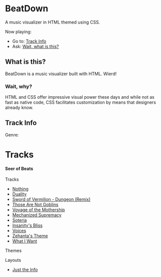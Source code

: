 # BeatDown
A music visualizer in HTML themed using CSS.

Now playing: <!-- {$gd_track_title} -->

- Go to: [Track Info](#track-info)
- Ask: [Wait, what is this?](#what-is-this)

## What is this?
BeatDown is a music visualizer built with HTML. Wierd!

### Wait, why?
HTML and CSS offer impressive visual power these days and while not as fast as native code, CSS facilitates customization by means that designers already know.

## Track Info
<!-- {$gd_track_title} --> <!-- {$gd_track_user} -->

<!-- {$gd_track_artwork_url} -->

<!-- {$gd_track_description} -->

Genre: <!-- {$gd_track_genre} -->

# Tracks <!-- {$gd_info} -->
<!-- {$gd_help_ribbon} -->
#### Seer of Beats

<!-- {$gd_track_volume} -->

Tracks <!-- {$gd_selector_tracks} -->
- [Nothing](https://soundcloud.com/ugotsta/nothing)
- [Duality](https://soundcloud.com/jacob-kauble/duality)
- [Sword of Vermilion - Dungeon (Remix)](https://soundcloud.com/jacob-kauble/dungeonremix)
- [Those Are Not Goblins](https://soundcloud.com/ugotsta/those-are-not-goblins)
- [Voyage of the Mothership](https://soundcloud.com/ugotsta/voyage-of-the-mothership)
- [Mechanized Supremacy](https://soundcloud.com/jacob-kauble/sets/mechanized-supremecy)
- [Soteria](https://soundcloud.com/jacob-kauble/soteria)
- [Insanity's Bliss](https://soundcloud.com/ugotsta/insanitys-bliss)
- [Voices](https://soundcloud.com/ugotsta/voices)
- [Zehanta's Theme](https://soundcloud.com/jacob-kauble/zehantas-theme)
- [What I Want](https://soundcloud.com/ugotsta/what-i-want)

Themes <!-- {$gd_css} -->

Layouts <!-- {$gd_gist} -->
- [Just the Info](https://gist.github.com/Ugotsta/d640574f8008ec90c75443843464d0e6)

<!-- {$gd_toc="Content"} -->
<!-- {$gd_hide} -->
